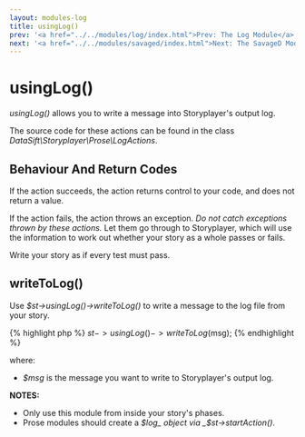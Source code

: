 ```yaml
---
layout: modules-log
title: usingLog()
prev: '<a href="../../modules/log/index.html">Prev: The Log Module</a>'
next: '<a href="../../modules/savaged/index.html">Next: The SavageD Module</a>'
---
```


# usingLog()

_usingLog()_ allows you to write a message into Storyplayer's output log.

The source code for these actions can be found in the class _DataSift\Storyplayer\Prose\LogActions_.

## Behaviour And Return Codes

If the action succeeds, the action returns control to your code, and does not return a value.

If the action fails, the action throws an exception. _Do not catch exceptions thrown by these actions._ Let them go through to Storyplayer, which will use the information to work out whether your story as a whole passes or fails.

Write your story as if every test must pass.

## writeToLog()

Use _$st->usingLog()->writeToLog()_ to write a message to the log file from your story.

{% highlight php %}
$st->usingLog()->writeToLog($msg);
{% endhighlight %}

where:

* _$msg_ is the message you want to write to Storyplayer's output log.

__NOTES:__

* Only use this module from inside your story's phases.
* Prose modules should create a _$log_ object via _$st->startAction()_.